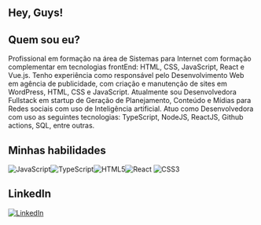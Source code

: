 ## Hey, Guys!

## Quem sou eu?

Profissional em formação na área de Sistemas para Internet com formação complementar em tecnologias frontEnd: HTML, CSS, JavaScript, React e Vue.js. Tenho experiência como responsável pelo Desenvolvimento Web em agência de publicidade, com criação e manutenção de sites em WordPress, HTML, CSS e JavaScript.
Atualmente sou Desenvolvedora Fullstack em startup de Geração de Planejamento, Conteúdo e Mídias para Redes sociais com uso de Inteligência artificial. Atuo como Desenvolvedora com uso as seguintes tecnologias: TypeScript, NodeJS, ReactJS, Github actions, SQL, entre outras.

## Minhas habilidades

![JavaScript](https://img.shields.io/badge/JavaScript-000?style=for-the-badge&logo=javascript)![TypeScript](https://img.shields.io/badge/TypeScript-000?style=for-the-badge&logo=typescript)![HTML5](https://img.shields.io/badge/HTML5-000?style=for-the-badge&logo=html5)![React](https://img.shields.io/badge/React-000?style=for-the-badge&logo=react)
![CSS3](https://img.shields.io/badge/CSS3-000?style=for-the-badge&logo=css3&logoColor=264CE4)

## LinkedIn

[![LinkedIn](https://img.shields.io/badge/LinkedIn-000?style=for-the-badge&logo=linkedin&logoColor=0E76A8)](https://www.linkedin.com/in/lais-barreto/)
